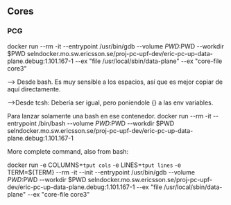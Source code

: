 ## Cores

### PCG


 docker run --rm -it --entrypoint /usr/bin/gdb --volume $PWD:$PWD --workdir $PWD selndocker.mo.sw.ericsson.se/proj-pc-upf-dev/eric-pc-up-data-plane.debug:1.101.167-1 --ex "file /usr/local/sbin/data-plane" --ex "core-file core3"

--> Desde bash. Es muy sensible a los espacios, así que es mejor copiar de aquí directamente.

-->Desde tcsh:
Debería ser igual, pero poniendole {} a las env variables.


Para lanzar solamente una bash en ese contenedor.
 docker run --rm -it --entrypoint /bin/bash --volume $PWD:$PWD --workdir $PWD selndocker.mo.sw.ericsson.se/proj-pc-upf-dev/eric-pc-up-data-plane.debug:1.101.167-1


More complete command, also from bash:

 docker run -e COLUMNS=`tput cols` -e LINES=`tput lines` -e TERM=${TERM} --rm -it --init --entrypoint /usr/bin/gdb --volume $PWD:$PWD --workdir $PWD selndocker.mo.sw.ericsson.se/proj-pc-upf-dev/eric-pc-up-data-plane.debug:1.101.167-1 --ex "file /usr/local/sbin/data-plane" --ex "core-file core3"